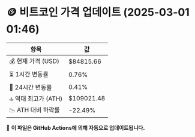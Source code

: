 # 🪙 비트코인 가격 업데이트 (2025-03-01 01:46)

| 항목                | 값 |
|--------------------|----------------|
| 💰 현재 가격 (USD) | $84815.66 |
| ⏳ 1시간 변동률    | 0.76% |
| 📆 24시간 변동률   | 0.41% |
| 🔝 역대 최고가 (ATH) | $109021.48 |
| 📉 ATH 대비 하락률 | -22.49% |

🔄 **이 파일은 GitHub Actions에 의해 자동으로 업데이트됩니다.**

